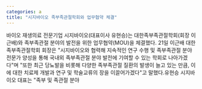 ```yaml
---
categories: a
title: "시지바이오 족부족관절학회와 업무협약 체결"
---
```

바이오 재생의료 전문기업 시지바이오(대표이사 유현승)는 대한족부족관절학회(회장 이근배)와 족부족관절 분야의 발전을 위한 업무협약(MOU)을 체결했다. 21일 이근배 대한족부족관절학회 회장은 "시지바이오와 협력해 지속적인 연구 수행 및 족부족관절 분야 전문가 양성을 통해 국내외 족부족관절 분야 발전에 기여할 수 있는 학회로 나아가겠다"며 "또한 최근 당뇨발을 비롯해 다양한 족부족관절 질환의 발생이 늘고 있는 만큼, 이에 대한 치료제 개발과 연구 및 학술교류의 장을 이끌어가겠다"고 말했다.유현승 시지바이오 대표는 "족부 및 족관절 분야